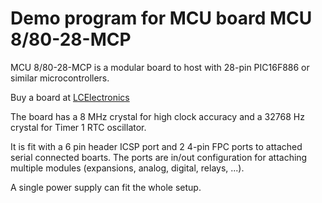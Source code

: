 
# Demo program for MCU board MCU 8/80-28-MCP

MCU 8/80-28-MCP is a modular board to host with 28-pin
PIC16F886 or similar microcontrollers.

Buy a board at  [LCElectronics](http://lecomptoirelectronique.fr/store/index.php?route=product/category&path=67)

The board has a 8 MHz crystal for high clock accuracy and
a 32768 Hz crystal for Timer 1 RTC oscillator.

It is fit with a 6 pin header ICSP port and 2 4-pin FPC
ports to attached serial connected boarts. The ports are
in/out configuration for attaching multiple modules (expansions,
analog, digital, relays, ...).

A single power supply can fit the whole setup.
